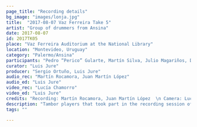 ```yaml
---
page_title: "Recording details"
bg_image: "images/lonja.jpg"
title:  "2017-08-07 Vaz Ferreira Take 5"  
artist: "Group of drummers from Ansina"  
date: 2017-08-07  
id: 2017TK05
place: "Vaz Ferreira Auditorium at the National Library"  
location: "Montevideo, Uruguay"  
category: "Palermo/Ansina"  
participants: "Pedro “Perico” Gularte, Martín Silva, Julio Magariños, Daniel Gradín"  
curator: "Luis Jure"  
producer: "Sergio Ortuño, Luis Jure"  
audio_rec: "Martín Rocamora, Juan Martín López"  
audio_ed: "Luis Jure"  
video_rec: "Lucía Chamorro"  
video_ed: "Luis Jure"  
credits: "Recording: Martín Rocamora, Juan Martín López  \n Camera: Lucía Chamorro  \n Audio and video editing: Luis Jure"  
description: "Tambor players that took part in the recording session of the track “Rekiem para Fantasía Negra” for the CD “Música Negra de la Ciudad de Montevideo Vol. 2”"  
tags: ""  

---
```

